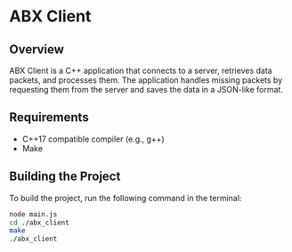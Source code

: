 # ABX Client

## Overview

ABX Client is a C++ application that connects to a server, retrieves data packets, and processes them. The application handles missing packets by requesting them from the server and saves the data in a JSON-like format.

## Requirements

- C++17 compatible compiler (e.g., g++)
- Make

## Building the Project

To build the project, run the following command in the terminal:

```sh
node main.js
cd ./abx_client
make
./abx_client
```
